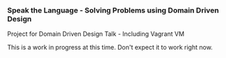 ### Speak the Language - Solving Problems using Domain Driven Design


Project for Domain Driven Design Talk - Including Vagrant VM

This is a work in progress at this time. Don't expect it to work right now.
